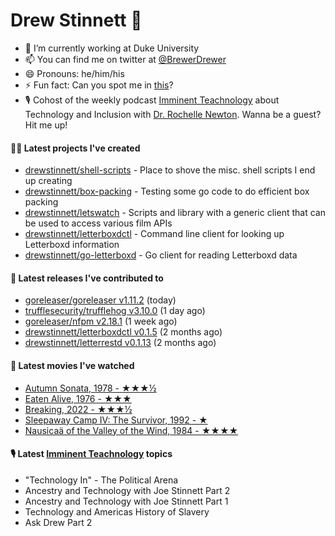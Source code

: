 
# Drew Stinnett 👋

- 🔭 I’m currently working at Duke University
- 📫 You can find me on twitter at [@BrewerDrewer](https://twitter.com/BrewerDrewer)
- 😄 Pronouns: he/him/his
- ⚡ Fun fact: Can you spot me in [this](https://www.youtube.com/watch?v=oL9WnB0qHBA)?
- 🎙 Cohost of the weekly podcast [Imminent Teachnology](https://podcast.imminentteachnology.com/) about Technology and Inclusion with [Dr. Rochelle Newton](https://www.linkedin.com/in/drrochellenewton/). Wanna be a guest? Hit me up!

#### 👨‍💻 Latest projects I've created
- [drewstinnett/shell-scripts](https://github.com/drewstinnett/shell-scripts) - Place to shove the misc. shell scripts I end up creating
- [drewstinnett/box-packing](https://github.com/drewstinnett/box-packing) - Testing some go code to do efficient box packing
- [drewstinnett/letswatch](https://github.com/drewstinnett/letswatch) - Scripts and library with a generic client that can be used to access various film APIs
- [drewstinnett/letterboxdctl](https://github.com/drewstinnett/letterboxdctl) - Command line client for looking up Letterboxd information
- [drewstinnett/go-letterboxd](https://github.com/drewstinnett/go-letterboxd) - Go client for reading Letterboxd data

#### 🚀 Latest releases I've contributed to
- [goreleaser/goreleaser v1.11.2](https://github.com/goreleaser/goreleaser/releases/tag/v1.11.2) (today)
- [trufflesecurity/trufflehog v3.10.0](https://github.com/trufflesecurity/trufflehog/releases/tag/v3.10.0) (1 day ago)
- [goreleaser/nfpm v2.18.1](https://github.com/goreleaser/nfpm/releases/tag/v2.18.1) (1 week ago)
- [drewstinnett/letterboxdctl v0.1.5](https://github.com/drewstinnett/letterboxdctl/releases/tag/v0.1.5) (2 months ago)
- [drewstinnett/letterrestd v0.1.13](https://github.com/drewstinnett/letterrestd/releases/tag/v0.1.13) (2 months ago)

#### 🍿 Latest movies I've watched
- [Autumn Sonata, 1978 - ★★★½](https://letterboxd.com/mondodrew/film/autumn-sonata/)
- [Eaten Alive, 1976 - ★★★](https://letterboxd.com/mondodrew/film/eaten-alive/)
- [Breaking, 2022 - ★★★½](https://letterboxd.com/mondodrew/film/breaking-2022/)
- [Sleepaway Camp IV: The Survivor, 1992 - ★](https://letterboxd.com/mondodrew/film/sleepaway-camp-iv-the-survivor/)
- [Nausicaä of the Valley of the Wind, 1984 - ★★★★](https://letterboxd.com/mondodrew/film/nausicaa-of-the-valley-of-the-wind/)

#### 🎙 Latest [Imminent Teachnology](https://podcast.imminentteachnology.com/) topics
- &#34;Technology In&#34; - The Political Arena
- Ancestry and Technology with Joe Stinnett Part 2
- Ancestry and Technology with Joe Stinnett Part 1
- Technology and Americas History of Slavery
- Ask Drew Part 2

